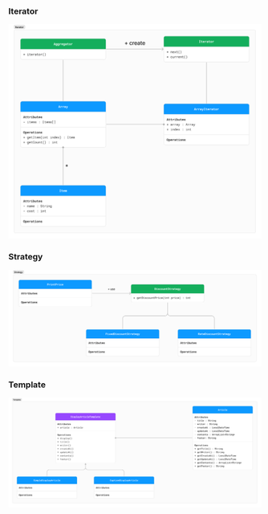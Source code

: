 ### Iterator
![Iterator.png](images%2FIterator.png)

### Strategy
![Strategy.png](images%2FStrategy.png)

### Template
![Template.png](images%2FTemplate.png)